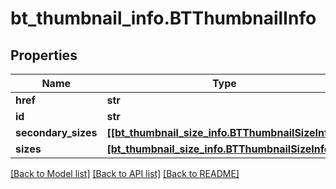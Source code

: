# bt_thumbnail_info.BTThumbnailInfo

## Properties
Name | Type | Description | Notes
------------ | ------------- | ------------- | -------------
**href** | **str** |  | [optional] 
**id** | **str** |  | [optional] 
**secondary_sizes** | [**[[bt_thumbnail_size_info.BTThumbnailSizeInfo]]**](BTThumbnailSizeInfo.md) |  | [optional] 
**sizes** | [**[bt_thumbnail_size_info.BTThumbnailSizeInfo]**](BTThumbnailSizeInfo.md) |  | [optional] 

[[Back to Model list]](../README.md#documentation-for-models) [[Back to API list]](../README.md#documentation-for-api-endpoints) [[Back to README]](../README.md)


